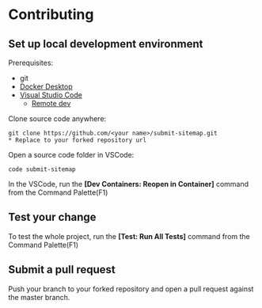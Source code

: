 # Contributing

## Set up local development environment

Prerequisites:

- git
- [Docker Desktop](https://www.docker.com/products/docker-desktop)
- [Visual Studio Code](https://code.visualstudio.com/)
  - [Remote dev](https://code.visualstudio.com/docs/remote/containers)

Clone source code anywhere:
```
git clone https://github.com/<your name>/submit-sitemap.git
* Replace to your forked repository url
```

Open a source code folder in VSCode:
```
code submit-sitemap
```

In the VSCode, run the **[Dev Containers: Reopen in Container]** command from the Command Palette(F1)

## Test your change

To test the whole project, run the **[Test: Run All Tests]** command from the Command Palette(F1)

## Submit a pull request

Push your branch to your forked repository and open a pull request against the master branch.
